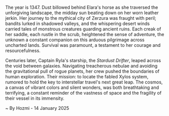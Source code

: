 
The year is 1347.  Dust billowed behind Elara's horse as she traversed the unforgiving landscape, the midday sun beating down on her worn leather jerkin.  Her journey to the mythical city of Zerzura was fraught with peril; bandits lurked in shadowed valleys, and the whispering desert winds carried tales of monstrous creatures guarding ancient ruins.  Each creak of her saddle, each rustle in the scrub, heightened the sense of adventure, the unknown a constant companion on this arduous pilgrimage across uncharted lands.  Survival was paramount, a testament to her courage and resourcefulness.


Centuries later, Captain Ryla's starship, the *Stardust Drifter*, leaped across the void between galaxies.  Navigating treacherous nebulae and avoiding the gravitational pull of rogue planets, her crew pushed the boundaries of human exploration.  Their mission: to locate the fabled Xylos system, rumored to hold the key to interstellar travel's next great leap. The cosmos, a canvas of vibrant colors and silent wonders, was both breathtaking and terrifying, a constant reminder of the vastness of space and the fragility of their vessel in its immensity.

~ By Hozmi - 14 January 2025
